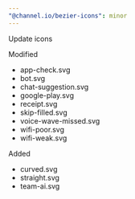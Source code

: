 ```yaml
---
"@channel.io/bezier-icons": minor
---
```


Update icons

Modified

- app-check.svg
- bot.svg
- chat-suggestion.svg
- google-play.svg
- receipt.svg
- skip-filled.svg
- voice-wave-missed.svg
- wifi-poor.svg
- wifi-weak.svg

Added

- curved.svg
- straight.svg
- team-ai.svg